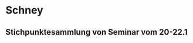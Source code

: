 Schney
======
Stichpunktesammlung von Seminar vom 20-22.1
--------------------------------------------

